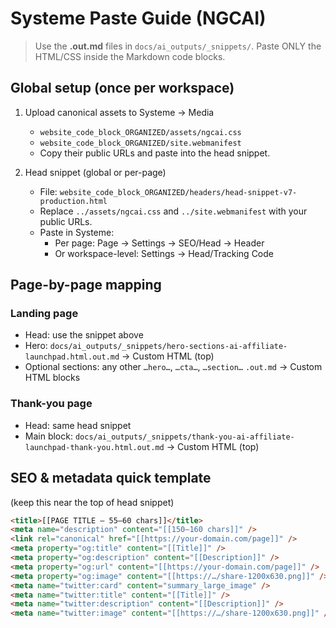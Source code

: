 # Systeme Paste Guide (NGCAI)

> Use the **.out.md** files in `docs/ai_outputs/_snippets/`. Paste ONLY the HTML/CSS inside the Markdown code blocks.

## Global setup (once per workspace)
1. Upload canonical assets to Systeme → Media
   - `website_code_block_ORGANIZED/assets/ngcai.css`
   - `website_code_block_ORGANIZED/site.webmanifest`
   - Copy their public URLs and paste into the head snippet.

2. Head snippet (global or per-page)
   - File: `website_code_block_ORGANIZED/headers/head-snippet-v7-production.html`
   - Replace `../assets/ngcai.css` and `../site.webmanifest` with your public URLs.
   - Paste in Systeme:
     - Per page: Page → Settings → SEO/Head → Header
     - Or workspace-level: Settings → Head/Tracking Code

## Page-by-page mapping
### Landing page
- Head: use the snippet above
- Hero: `docs/ai_outputs/_snippets/hero-sections-ai-affiliate-launchpad.html.out.md` → Custom HTML (top)
- Optional sections: any other `…hero…`, `…cta…`, `…section…` `.out.md` → Custom HTML blocks

### Thank-you page
- Head: same head snippet
- Main block: `docs/ai_outputs/_snippets/thank-you-ai-affiliate-launchpad-thank-you.html.out.md` → Custom HTML (top)

## SEO & metadata quick template
(keep this near the top of head snippet)
```html
<title>[[PAGE TITLE — 55–60 chars]]</title>
<meta name="description" content="[[150–160 chars]]" />
<link rel="canonical" href="[[https://your-domain.com/page]]" />
<meta property="og:title" content="[[Title]]" />
<meta property="og:description" content="[[Description]]" />
<meta property="og:url" content="[[https://your-domain.com/page]]" />
<meta property="og:image" content="[[https://…/share-1200x630.png]]" />
<meta name="twitter:card" content="summary_large_image" />
<meta name="twitter:title" content="[[Title]]" />
<meta name="twitter:description" content="[[Description]]" />
<meta name="twitter:image" content="[[https://…/share-1200x630.png]]" />

